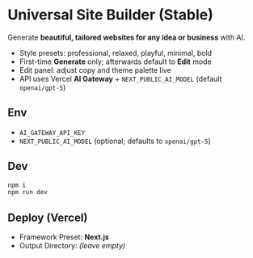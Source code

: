 # Universal Site Builder (Stable)

Generate **beautiful, tailored websites for any idea or business** with AI.
- Style presets: professional, relaxed, playful, minimal, bold
- First-time **Generate** only; afterwards default to **Edit** mode
- Edit panel: adjust copy and theme palette live
- API uses Vercel **AI Gateway** + `NEXT_PUBLIC_AI_MODEL` (default `openai/gpt-5`)

## Env
- `AI_GATEWAY_API_KEY`
- `NEXT_PUBLIC_AI_MODEL` (optional; defaults to `openai/gpt-5`)

## Dev
```bash
npm i
npm run dev
```

## Deploy (Vercel)
- Framework Preset: **Next.js**
- Output Directory: *(leave empty)*
